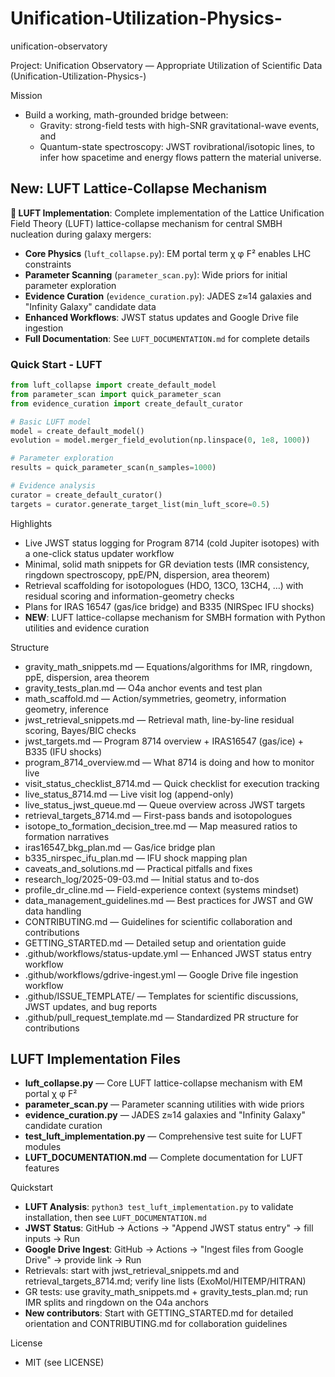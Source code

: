 # Unification-Utilization-Physics-
unification-observatory 

Project: Unification Observatory — Appropriate Utilization of Scientific Data (Unification-Utilization-Physics-)

Mission
- Build a working, math-grounded bridge between:
  - Gravity: strong-field tests with high-SNR gravitational-wave events, and
  - Quantum-state spectroscopy: JWST rovibrational/isotopic lines,
  to infer how spacetime and energy flows pattern the material universe.

## New: LUFT Lattice-Collapse Mechanism

**🔬 LUFT Implementation**: Complete implementation of the Lattice Unification Field Theory (LUFT) lattice-collapse mechanism for central SMBH nucleation during galaxy mergers:

- **Core Physics** (`luft_collapse.py`): EM portal term χ φ F² enables LHC constraints
- **Parameter Scanning** (`parameter_scan.py`): Wide priors for initial parameter exploration
- **Evidence Curation** (`evidence_curation.py`): JADES z≈14 galaxies and "Infinity Galaxy" candidate data
- **Enhanced Workflows**: JWST status updates and Google Drive file ingestion
- **Full Documentation**: See `LUFT_DOCUMENTATION.md` for complete details

### Quick Start - LUFT
```python
from luft_collapse import create_default_model
from parameter_scan import quick_parameter_scan
from evidence_curation import create_default_curator

# Basic LUFT model
model = create_default_model()
evolution = model.merger_field_evolution(np.linspace(0, 1e8, 1000))

# Parameter exploration
results = quick_parameter_scan(n_samples=1000)

# Evidence analysis
curator = create_default_curator()
targets = curator.generate_target_list(min_luft_score=0.5)
```

Highlights
- Live JWST status logging for Program 8714 (cold Jupiter isotopes) with a one-click status updater workflow
- Minimal, solid math snippets for GR deviation tests (IMR consistency, ringdown spectroscopy, ppE/PN, dispersion, area theorem)
- Retrieval scaffolding for isotopologues (HDO, 13CO, 13CH4, …) with residual scoring and information-geometry checks
- Plans for IRAS 16547 (gas/ice bridge) and B335 (NIRSpec IFU shocks)
- **NEW**: LUFT lattice-collapse mechanism for SMBH formation with Python utilities and evidence curation

Structure
- gravity_math_snippets.md — Equations/algorithms for IMR, ringdown, ppE, dispersion, area theorem
- gravity_tests_plan.md — O4a anchor events and test plan
- math_scaffold.md — Action/symmetries, geometry, information geometry, inference
- jwst_retrieval_snippets.md — Retrieval math, line-by-line residual scoring, Bayes/BIC checks
- jwst_targets.md — Program 8714 overview + IRAS16547 (gas/ice) + B335 (IFU shocks)
- program_8714_overview.md — What 8714 is doing and how to monitor live
- visit_status_checklist_8714.md — Quick checklist for execution tracking
- live_status_8714.md — Live visit log (append-only)
- live_status_jwst_queue.md — Queue overview across JWST targets
- retrieval_targets_8714.md — First-pass bands and isotopologues
- isotope_to_formation_decision_tree.md — Map measured ratios to formation narratives
- iras16547_bkg_plan.md — Gas/ice bridge plan
- b335_nirspec_ifu_plan.md — IFU shock mapping plan
- caveats_and_solutions.md — Practical pitfalls and fixes
- research_log/2025-09-03.md — Initial status and to-dos
- profile_dr_cline.md — Field-experience context (systems mindset)
- data_management_guidelines.md — Best practices for JWST and GW data handling
- CONTRIBUTING.md — Guidelines for scientific collaboration and contributions
- GETTING_STARTED.md — Detailed setup and orientation guide
- .github/workflows/status-update.yml — Enhanced JWST status entry workflow
- .github/workflows/gdrive-ingest.yml — Google Drive file ingestion workflow
- .github/ISSUE_TEMPLATE/ — Templates for scientific discussions, JWST updates, and bug reports
- .github/pull_request_template.md — Standardized PR structure for contributions

## LUFT Implementation Files
- **luft_collapse.py** — Core LUFT lattice-collapse mechanism with EM portal χ φ F²
- **parameter_scan.py** — Parameter scanning utilities with wide priors
- **evidence_curation.py** — JADES z≈14 galaxies and "Infinity Galaxy" candidate curation
- **test_luft_implementation.py** — Comprehensive test suite for LUFT modules
- **LUFT_DOCUMENTATION.md** — Complete documentation for LUFT features

Quickstart
- **LUFT Analysis**: `python3 test_luft_implementation.py` to validate installation, then see `LUFT_DOCUMENTATION.md`
- **JWST Status**: GitHub → Actions → "Append JWST status entry" → fill inputs → Run
- **Google Drive Ingest**: GitHub → Actions → "Ingest files from Google Drive" → provide link → Run
- Retrievals: start with jwst_retrieval_snippets.md and retrieval_targets_8714.md; verify line lists (ExoMol/HITEMP/HITRAN)
- GR tests: use gravity_math_snippets.md + gravity_tests_plan.md; run IMR splits and ringdown on the O4a anchors
- **New contributors**: Start with GETTING_STARTED.md for detailed orientation and CONTRIBUTING.md for collaboration guidelines

License
- MIT (see LICENSE)
